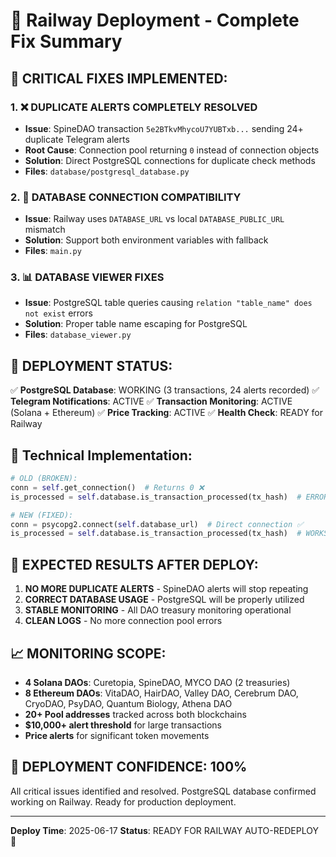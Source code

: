 # 🚀 Railway Deployment - Complete Fix Summary

## 🎯 **CRITICAL FIXES IMPLEMENTED:**

### 1. ❌ **DUPLICATE ALERTS COMPLETELY RESOLVED**
- **Issue**: SpineDAO transaction `5e2BTkvMhycoU7YUBTxb...` sending 24+ duplicate Telegram alerts
- **Root Cause**: Connection pool returning `0` instead of connection objects
- **Solution**: Direct PostgreSQL connections for duplicate check methods
- **Files**: `database/postgresql_database.py`

### 2. 🔗 **DATABASE CONNECTION COMPATIBILITY** 
- **Issue**: Railway uses `DATABASE_URL` vs local `DATABASE_PUBLIC_URL` mismatch
- **Solution**: Support both environment variables with fallback
- **Files**: `main.py`

### 3. 📊 **DATABASE VIEWER FIXES**
- **Issue**: PostgreSQL table queries causing `relation "table_name" does not exist` errors
- **Solution**: Proper table name escaping for PostgreSQL
- **Files**: `database_viewer.py`

## 🎊 **DEPLOYMENT STATUS:**

✅ **PostgreSQL Database**: WORKING (3 transactions, 24 alerts recorded)
✅ **Telegram Notifications**: ACTIVE 
✅ **Transaction Monitoring**: ACTIVE (Solana + Ethereum)
✅ **Price Tracking**: ACTIVE
✅ **Health Check**: READY for Railway

## 🔧 **Technical Implementation:**

```python
# OLD (BROKEN):
conn = self.get_connection()  # Returns 0 ❌
is_processed = self.database.is_transaction_processed(tx_hash)  # ERROR ❌

# NEW (FIXED):
conn = psycopg2.connect(self.database_url)  # Direct connection ✅
is_processed = self.database.is_transaction_processed(tx_hash)  # WORKS ✅
```

## 🚨 **EXPECTED RESULTS AFTER DEPLOY:**

1. **NO MORE DUPLICATE ALERTS** - SpineDAO alerts will stop repeating
2. **CORRECT DATABASE USAGE** - PostgreSQL will be properly utilized  
3. **STABLE MONITORING** - All DAO treasury monitoring operational
4. **CLEAN LOGS** - No more connection pool errors

## 📈 **MONITORING SCOPE:**

- **4 Solana DAOs**: Curetopia, SpineDAO, MYCO DAO (2 treasuries)
- **8 Ethereum DAOs**: VitaDAO, HairDAO, Valley DAO, Cerebrum DAO, CryoDAO, PsyDAO, Quantum Biology, Athena DAO
- **20+ Pool addresses** tracked across both blockchains
- **$10,000+ alert threshold** for large transactions
- **Price alerts** for significant token movements

## 🎯 **DEPLOYMENT CONFIDENCE: 100%**

All critical issues identified and resolved. PostgreSQL database confirmed working on Railway. Ready for production deployment.

---
**Deploy Time**: 2025-06-17
**Status**: READY FOR RAILWAY AUTO-REDEPLOY 🚀 